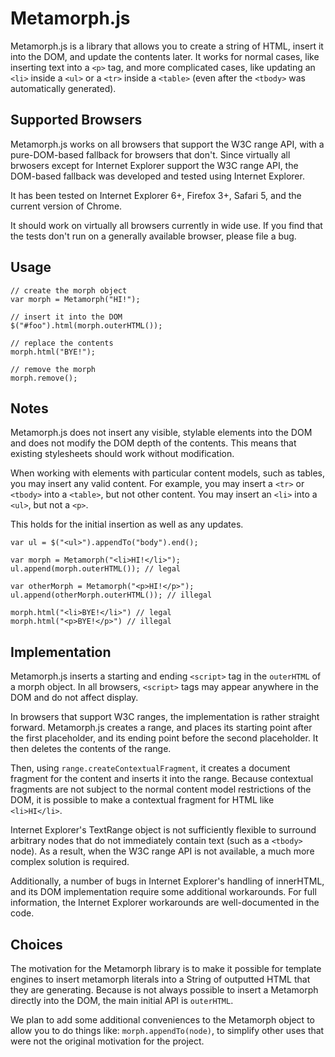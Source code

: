 # Metamorph.js

Metamorph.js is a library that allows you to create a string of HTML,
insert it into the DOM, and update the contents later. It works for
normal cases, like inserting text into a `<p>` tag, and more complicated
cases, like updating an `<li>` inside a `<ul>` or a `<tr>` inside a
`<table>` (even after the `<tbody>` was automatically generated).

## Supported Browsers

Metamorph.js works on all browsers that support the W3C range API, with
a pure-DOM-based fallback for browsers that don't. Since virtually all
brwosers except for Internet Explorer support the W3C range API, the
DOM-based fallback was developed and tested using Internet Explorer.

It has been tested on Internet Explorer 6+, Firefox 3+, Safari 5, and
the current version of Chrome.

It should work on virtually all browsers currently in wide use. If you
find that the tests don't run on a generally available browser, please
file a bug.

## Usage

    // create the morph object
    var morph = Metamorph("HI!");

    // insert it into the DOM
    $("#foo").html(morph.outerHTML());

    // replace the contents
    morph.html("BYE!");

    // remove the morph
    morph.remove();

## Notes

Metamorph.js does not insert any visible, stylable elements into the
DOM and does not modify the DOM depth of the contents. This means that
existing stylesheets should work without modification.

When working with elements with particular content models, such as
tables, you may insert any valid content. For example, you may insert
a `<tr>` or `<tbody>` into a `<table>`, but not other content. You may
insert an `<li>` into a `<ul>`, but not a `<p>`.

This holds for the initial insertion as well as any updates.

    var ul = $("<ul>").appendTo("body").end();

    var morph = Metamorph("<li>HI!</li>");
    ul.append(morph.outerHTML()); // legal

    var otherMorph = Metamorph("<p>HI!</p>");
    ul.append(otherMorph.outerHTML()); // illegal

    morph.html("<li>BYE!</li>") // legal
    morph.html("<p>BYE!</p>") // illegal

## Implementation

Metamorph.js inserts a starting and ending `<script>` tag in the
`outerHTML` of a morph object. In all browsers, `<script>` tags may
appear anywhere in the DOM and do not affect display.

In browsers that support W3C ranges, the implementation is rather
straight forward. Metamorph.js creates a range, and places its starting
point after the first placeholder, and its ending point before the
second placeholder. It then deletes the contents of the range.

Then, using `range.createContextualFragment`, it creates a document
fragment for the content and inserts it into the range. Because
contextual fragments are not subject to the normal content model
restrictions of the DOM, it is possible to make a contextual fragment
for HTML like `<li>HI</li>`.

Internet Explorer's TextRange object is not sufficiently flexible to
surround arbitrary nodes that do not immediately contain text (such as a
`<tbody>` node). As a result, when the W3C range API is not available, a
much more complex solution is required.

Additionally, a number of bugs in Internet Explorer's handling of
innerHTML, and its DOM implementation require some additional
workarounds. For full information, the Internet Explorer workarounds are
well-documented in the code.

## Choices

The motivation for the Metamorph library is to make it possible for template
engines to insert metamorph literals into a String of outputted HTML
that they are generating. Because is not always possible to insert a Metamorph
directly into the DOM, the main initial API is `outerHTML`.

We plan to add some additional conveniences to the Metamorph object to
allow you to do things like: `morph.appendTo(node)`, to simplify other
uses that were not the original motivation for the project.
